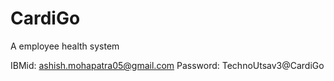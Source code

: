 # CardiGo
A employee health system

IBMid: ashish.mohapatra05@gmail.com
Password: TechnoUtsav3@CardiGo
